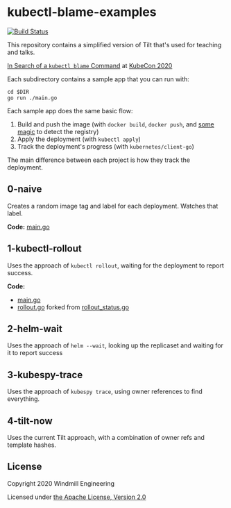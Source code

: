 # kubectl-blame-examples

[![Build Status](https://circleci.com/gh/tilt-dev/kubectl-blame-examples/tree/main.svg?style=shield)](https://circleci.com/gh/tilt-dev/kubectl-blame-examples)

This repository contains a simplified version of Tilt that's used for teaching and talks.

[In Search of a `kubectl blame` Command](https://sched.co/ekAv) at [KubeCon 2020](https://events.linuxfoundation.org/kubecon-cloudnativecon-north-america/)

Each subdirectory contains a sample app that you can run with:

```
cd $DIR
go run ./main.go
```

Each sample app does the same basic flow:

1) Build and push the image (with `docker build`, `docker push`, and [some magic](https://github.com/tilt-dev/localregistry-go) to detect the registry)
2) Apply the deployment (with `kubectl apply`)
3) Track the deployment's progress (with `kubernetes/client-go`)

The main difference between each project is how they track the deployment.

## 0-naive

Creates a random image tag and label for each deployment. Watches that label.

**Code:** [main.go](0-naive/main.go)

## 1-kubectl-rollout

Uses the approach of `kubectl rollout`, waiting for the deployment to report success.

**Code:** 
- [main.go](1-kubectl-rollout/main.go)
- [rollout.go](1-kubectl-rollout/rollout/rollout.go) forked from [rollout_status.go](https://github.com/kubernetes/kubectl/blob/master/pkg/cmd/rollout/rollout_status.go)

## 2-helm-wait

Uses the approach of `helm --wait`, looking up the replicaset and waiting for it to report success

## 3-kubespy-trace

Uses the approach of `kubespy trace`, using owner references to find everything.

## 4-tilt-now

Uses the current Tilt approach, with a combination of owner refs and template hashes.

## License

Copyright 2020 Windmill Engineering

Licensed under [the Apache License, Version 2.0](LICENSE)
